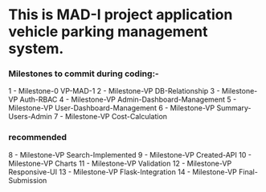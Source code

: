 # This is MAD-I project application vehicle parking management system.


### Milestones to commit during coding:-

1 - Milestone-0 VP-MAD-1
2 - Milestone-VP DB-Relationship
3 - Milestone-VP Auth-RBAC 
4 - Milestone-VP Admin-Dashboard-Management
5 - Milestone-VP User-Dashboard-Management
6 - Milestone-VP Summary-Users-Admin
7 - Milestone-VP Cost-Calculation

### recommended

8 - Milestone-VP Search-Implemented
9 - Milestone-VP Created-API
10 - Milestone-VP Charts
11 - Milestone-VP Validation
12 - Milestone-VP Responsive-UI
13 - Milestone-VP Flask-Integration
14 - Milestone-VP Final-Submission